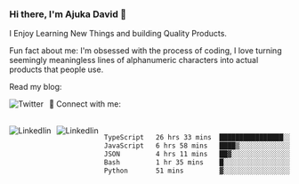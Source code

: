 ### Hi there, I'm Ajuka David 🥷

I Enjoy Learning New Things and building Quality Products.

Fun fact about me: I'm obsessed with the process of coding, I love turning seemingly meaningless lines of alphanumeric characters into actual products that people use.

Read my blog:

<a href="https://tobit.hashnode.dev/"> <img src="https://img.shields.io/badge/Hashnode-2962FF?style=for-the-badge&logo=hashnode&logoColor=white"
     alt="Twitter"
     style="float: left; margin-right: 10px;" /> </a>


📱 Connect with me: 

<br />
<a href="https://www.linkedin.com/in/david-ajuka-630660144/"> <img src="https://img.shields.io/badge/LinkedIn-0077B5?style=for-the-badge&logo=linkedin&logoColor=white"
     alt="LinkedIin"
     style="float: left; margin-right: 10px;" /> </a> <a href="mailto:ajuka.zephiniah@gmail.com"> <img src="https://img.shields.io/badge/Gmail-D14836?style=for-the-badge&logo=gmail&logoColor=white"
     alt="LinkedIin"
     style="float: left; margin-right: 10px;" /> </a>
     

<!--START_SECTION:waka-->

```txt
TypeScript   26 hrs 33 mins  ████████████████░░░░░░░░░   64.28 %
JavaScript   6 hrs 58 mins   ████▒░░░░░░░░░░░░░░░░░░░░   16.89 %
JSON         4 hrs 11 mins   ██▓░░░░░░░░░░░░░░░░░░░░░░   10.13 %
Bash         1 hr 35 mins    █░░░░░░░░░░░░░░░░░░░░░░░░   03.84 %
Python       51 mins         ▓░░░░░░░░░░░░░░░░░░░░░░░░   02.09 %
```

<!--END_SECTION:waka-->
